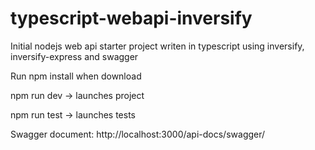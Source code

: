 # typescript-webapi-inversify
Initial nodejs web api starter project writen in typescript using inversify, inversify-express and swagger

Run npm install when download

npm run dev -> launches project

npm run test -> launches tests

Swagger document: http://localhost:3000/api-docs/swagger/

